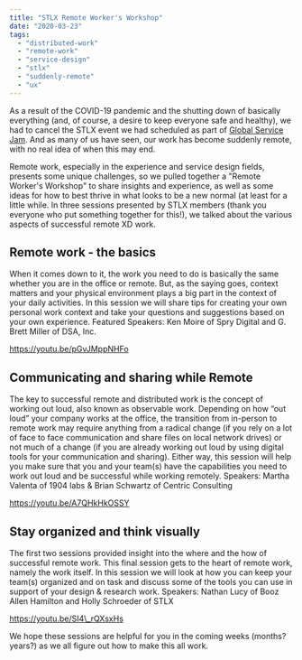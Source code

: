 ```yaml
---
title: "STLX Remote Worker's Workshop"
date: "2020-03-23"
tags: 
  - "distributed-work"
  - "remote-work"
  - "service-design"
  - "stlx"
  - "suddenly-remote"
  - "ux"
---
```


As a result of the COVID-19 pandemic and the shutting down of basically everything (and, of course, a desire to keep everyone safe and healthy), we had to cancel the STLX event we had scheduled as part of [Global Service Jam](http://globaljams.org/jam/globalservicejam). And as many of us have seen, our work has become suddenly remote, with no real idea of when this may end.

Remote work, especially in the experience and service design fields, presents some unique challenges, so we pulled together a "Remote Worker's Workshop" to share insights and experience, as well as some ideas for how to best thrive in what looks to be a new normal (at least for a little while. In three sessions presented by STLX members (thank you everyone who put something together for this!), we talked about the various aspects of successful remote XD work.

## Remote work - the basics

When it comes down to it, the work you need to do is basically the same whether you are in the office or remote. But, as the saying goes, context matters and your physical environment plays a big part in the context of your daily activities. In this session we will share tips for creating your own personal work context and take your questions and suggestions based on your own experience. Featured Speakers: Ken Moire of Spry Digital and G. Brett Miller of DSA, Inc.

https://youtu.be/pGvJMppNHFo

## Communicating and sharing while Remote

The key to successful remote and distributed work is the concept of working out loud, also known as observable work. Depending on how “out loud” your company works at the office, the transition from in-person to remote work may require anything from a radical change (if you rely on a lot of face to face communication and share files on local network drives) or not much of a change (if you are already working out loud by using digital tools for your communication and sharing). Either way, this session will help you make sure that you and your team(s) have the capabilities you need to work out loud and be successful while working remotely. Speakers: Martha Valenta of 1904 labs & Brian Schwartz of Centric Consulting

https://youtu.be/A7QHkHkOSSY

## Stay organized and think visually

The first two sessions provided insight into the where and the how of successful remote work. This final session gets to the heart of remote work, namely the work itself. In this session we will look at how you can keep your team(s) organized and on task and discuss some of the tools you can use in support of your design & research work. Speakers: Nathan Lucy of Booz Allen Hamilton and Holly Schroeder of STLX

https://youtu.be/SI4\_rQXsxHs

We hope these sessions are helpful for you in the coming weeks (months? years?) as we all figure out how to make this all work.

